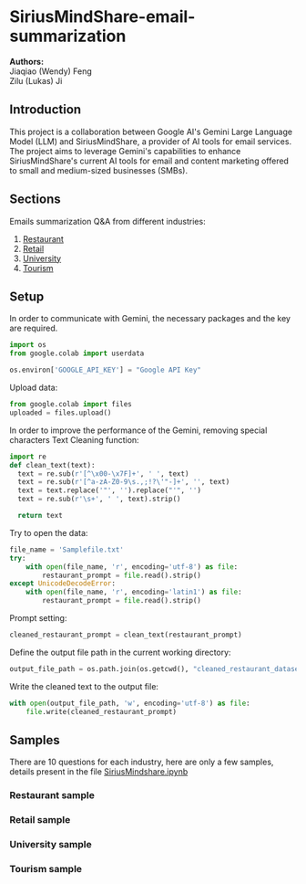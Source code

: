 # SiriusMindShare-email-summarization

**Authors:** \
Jiaqiao (Wendy) Feng \
Zilu (Lukas) Ji

## Introduction

This project is a collaboration between Google AI's Gemini Large Language Model (LLM) and SiriusMindShare, a provider of AI tools for email services. The project aims to leverage Gemini's capabilities to enhance SiriusMindShare's current AI tools for email and content marketing offered to small and medium-sized businesses (SMBs).

## Sections
Emails summarization Q&A from different industries:
1. [Restaurant](https://github.com/LUsamiLU/SiriusMindShare-email-summarization/tree/main?tab=readme-ov-file#restaurant-sample)
2. [Retail](https://github.com/LUsamiLU/SiriusMindShare-email-summarization/tree/main?tab=readme-ov-file#retail-sample)
3. [University](https://github.com/LUsamiLU/SiriusMindShare-email-summarization/tree/main?tab=readme-ov-file#university-sample)
4. [Tourism](https://github.com/LUsamiLU/SiriusMindShare-email-summarization/tree/main?tab=readme-ov-file#tourism-sample)

## Setup

In order to communicate with Gemini, the necessary packages and the key are required.
```python
import os
from google.colab import userdata

os.environ['GOOGLE_API_KEY'] = "Google API Key"
```

Upload data:
```python
from google.colab import files
uploaded = files.upload()
```

In order to improve the performance of the Gemini, removing special characters
Text Cleaning function:
```python
import re
def clean_text(text):
  text = re.sub(r'[^\x00-\x7F]+', ' ', text)
  text = re.sub(r'[^a-zA-Z0-9\s.,;!?\'"-]+', '', text)
  text = text.replace('"', '').replace("'", '')
  text = re.sub(r'\s+', ' ', text).strip()

  return text
```

Try to open the data:
```python
file_name = 'Samplefile.txt'
try:
    with open(file_name, 'r', encoding='utf-8') as file:
        restaurant_prompt = file.read().strip()
except UnicodeDecodeError:
    with open(file_name, 'r', encoding='latin1') as file:
        restaurant_prompt = file.read().strip()
```

Prompt setting:
```python
cleaned_restaurant_prompt = clean_text(restaurant_prompt)
```

Define the output file path in the current working directory:
```python
output_file_path = os.path.join(os.getcwd(), "cleaned_restaurant_dataset.txt")
```

Write the cleaned text to the output file:
```python
with open(output_file_path, 'w', encoding='utf-8') as file:
    file.write(cleaned_restaurant_prompt)
```

## Samples
There are 10 questions for each industry, here are only a few samples, details present in the file [SiriusMindshare.ipynb](https://github.com/LUsamiLU/SiriusMindShare-email-summarization/blob/main/SiriusMindshare.ipynb)

### Restaurant sample

### Retail sample

### University sample

### Tourism sample









